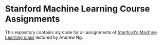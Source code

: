 # Stanford Machine Learning Course Assignments

This repository contains my code for all assignments of [Stanford's Machine Learning class](https://www.coursera.org/learn/machine-learning/) lectured by Andrew Ng.
